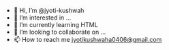 - 👋 Hi, I’m @jyoti-kushwah
- 👀 I’m interested in ...
- 🌱 I’m currently learning HTML
- 💞️ I’m looking to collaborate on ...
- 📫 How to reach me jyotikushwaha0406@gmail.com

<!---
jyoti-kushwah/jyoti-kushwah is a ✨ special ✨ repository because its `README.md` (this file) appears on your GitHub profile.
You can click the Preview link to take a look at your changes.
--->
